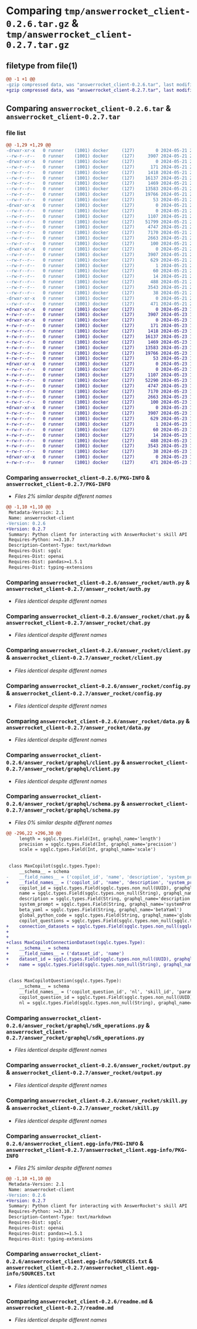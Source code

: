 # Comparing `tmp/answerrocket_client-0.2.6.tar.gz` & `tmp/answerrocket_client-0.2.7.tar.gz`

## filetype from file(1)

```diff
@@ -1 +1 @@
-gzip compressed data, was "answerrocket_client-0.2.6.tar", last modified: Tue May 21 20:57:26 2024, max compression
+gzip compressed data, was "answerrocket_client-0.2.7.tar", last modified: Thu May 23 19:17:19 2024, max compression
```

## Comparing `answerrocket_client-0.2.6.tar` & `answerrocket_client-0.2.7.tar`

### file list

```diff
@@ -1,29 +1,29 @@
-drwxr-xr-x   0 runner    (1001) docker     (127)        0 2024-05-21 20:57:26.564246 answerrocket_client-0.2.6/
--rw-r--r--   0 runner    (1001) docker     (127)     3907 2024-05-21 20:57:26.564246 answerrocket_client-0.2.6/PKG-INFO
-drwxr-xr-x   0 runner    (1001) docker     (127)        0 2024-05-21 20:57:26.560246 answerrocket_client-0.2.6/answer_rocket/
--rw-r--r--   0 runner    (1001) docker     (127)      171 2024-05-21 20:57:22.000000 answerrocket_client-0.2.6/answer_rocket/__init__.py
--rw-r--r--   0 runner    (1001) docker     (127)     1418 2024-05-21 20:57:22.000000 answerrocket_client-0.2.6/answer_rocket/auth.py
--rw-r--r--   0 runner    (1001) docker     (127)    16137 2024-05-21 20:57:22.000000 answerrocket_client-0.2.6/answer_rocket/chat.py
--rw-r--r--   0 runner    (1001) docker     (127)     1469 2024-05-21 20:57:22.000000 answerrocket_client-0.2.6/answer_rocket/client.py
--rw-r--r--   0 runner    (1001) docker     (127)    13583 2024-05-21 20:57:22.000000 answerrocket_client-0.2.6/answer_rocket/config.py
--rw-r--r--   0 runner    (1001) docker     (127)    19766 2024-05-21 20:57:22.000000 answerrocket_client-0.2.6/answer_rocket/data.py
--rw-r--r--   0 runner    (1001) docker     (127)       53 2024-05-21 20:57:22.000000 answerrocket_client-0.2.6/answer_rocket/error.py
-drwxr-xr-x   0 runner    (1001) docker     (127)        0 2024-05-21 20:57:26.560246 answerrocket_client-0.2.6/answer_rocket/graphql/
--rw-r--r--   0 runner    (1001) docker     (127)        0 2024-05-21 20:57:22.000000 answerrocket_client-0.2.6/answer_rocket/graphql/__init__.py
--rw-r--r--   0 runner    (1001) docker     (127)     1107 2024-05-21 20:57:22.000000 answerrocket_client-0.2.6/answer_rocket/graphql/client.py
--rw-r--r--   0 runner    (1001) docker     (127)    51799 2024-05-21 20:57:22.000000 answerrocket_client-0.2.6/answer_rocket/graphql/schema.py
--rw-r--r--   0 runner    (1001) docker     (127)     4747 2024-05-21 20:57:22.000000 answerrocket_client-0.2.6/answer_rocket/graphql/sdk_operations.py
--rw-r--r--   0 runner    (1001) docker     (127)     7170 2024-05-21 20:57:22.000000 answerrocket_client-0.2.6/answer_rocket/output.py
--rw-r--r--   0 runner    (1001) docker     (127)     2663 2024-05-21 20:57:22.000000 answerrocket_client-0.2.6/answer_rocket/skill.py
--rw-r--r--   0 runner    (1001) docker     (127)      100 2024-05-21 20:57:22.000000 answerrocket_client-0.2.6/answer_rocket/types.py
-drwxr-xr-x   0 runner    (1001) docker     (127)        0 2024-05-21 20:57:26.564246 answerrocket_client-0.2.6/answerrocket_client.egg-info/
--rw-r--r--   0 runner    (1001) docker     (127)     3907 2024-05-21 20:57:26.000000 answerrocket_client-0.2.6/answerrocket_client.egg-info/PKG-INFO
--rw-r--r--   0 runner    (1001) docker     (127)      629 2024-05-21 20:57:26.000000 answerrocket_client-0.2.6/answerrocket_client.egg-info/SOURCES.txt
--rw-r--r--   0 runner    (1001) docker     (127)        1 2024-05-21 20:57:26.000000 answerrocket_client-0.2.6/answerrocket_client.egg-info/dependency_links.txt
--rw-r--r--   0 runner    (1001) docker     (127)       60 2024-05-21 20:57:26.000000 answerrocket_client-0.2.6/answerrocket_client.egg-info/requires.txt
--rw-r--r--   0 runner    (1001) docker     (127)       14 2024-05-21 20:57:26.000000 answerrocket_client-0.2.6/answerrocket_client.egg-info/top_level.txt
--rw-r--r--   0 runner    (1001) docker     (127)      488 2024-05-21 20:57:22.000000 answerrocket_client-0.2.6/pyproject.toml
--rw-r--r--   0 runner    (1001) docker     (127)     3543 2024-05-21 20:57:22.000000 answerrocket_client-0.2.6/readme.md
--rw-r--r--   0 runner    (1001) docker     (127)       38 2024-05-21 20:57:26.564246 answerrocket_client-0.2.6/setup.cfg
-drwxr-xr-x   0 runner    (1001) docker     (127)        0 2024-05-21 20:57:26.564246 answerrocket_client-0.2.6/test/
--rw-r--r--   0 runner    (1001) docker     (127)      471 2024-05-21 20:57:22.000000 answerrocket_client-0.2.6/test/test_client.py
+drwxr-xr-x   0 runner    (1001) docker     (127)        0 2024-05-23 19:17:19.255149 answerrocket_client-0.2.7/
+-rw-r--r--   0 runner    (1001) docker     (127)     3907 2024-05-23 19:17:19.255149 answerrocket_client-0.2.7/PKG-INFO
+drwxr-xr-x   0 runner    (1001) docker     (127)        0 2024-05-23 19:17:19.255149 answerrocket_client-0.2.7/answer_rocket/
+-rw-r--r--   0 runner    (1001) docker     (127)      171 2024-05-23 19:17:15.000000 answerrocket_client-0.2.7/answer_rocket/__init__.py
+-rw-r--r--   0 runner    (1001) docker     (127)     1418 2024-05-23 19:17:15.000000 answerrocket_client-0.2.7/answer_rocket/auth.py
+-rw-r--r--   0 runner    (1001) docker     (127)    16137 2024-05-23 19:17:15.000000 answerrocket_client-0.2.7/answer_rocket/chat.py
+-rw-r--r--   0 runner    (1001) docker     (127)     1469 2024-05-23 19:17:15.000000 answerrocket_client-0.2.7/answer_rocket/client.py
+-rw-r--r--   0 runner    (1001) docker     (127)    13583 2024-05-23 19:17:15.000000 answerrocket_client-0.2.7/answer_rocket/config.py
+-rw-r--r--   0 runner    (1001) docker     (127)    19766 2024-05-23 19:17:15.000000 answerrocket_client-0.2.7/answer_rocket/data.py
+-rw-r--r--   0 runner    (1001) docker     (127)       53 2024-05-23 19:17:15.000000 answerrocket_client-0.2.7/answer_rocket/error.py
+drwxr-xr-x   0 runner    (1001) docker     (127)        0 2024-05-23 19:17:19.255149 answerrocket_client-0.2.7/answer_rocket/graphql/
+-rw-r--r--   0 runner    (1001) docker     (127)        0 2024-05-23 19:17:15.000000 answerrocket_client-0.2.7/answer_rocket/graphql/__init__.py
+-rw-r--r--   0 runner    (1001) docker     (127)     1107 2024-05-23 19:17:15.000000 answerrocket_client-0.2.7/answer_rocket/graphql/client.py
+-rw-r--r--   0 runner    (1001) docker     (127)    52290 2024-05-23 19:17:15.000000 answerrocket_client-0.2.7/answer_rocket/graphql/schema.py
+-rw-r--r--   0 runner    (1001) docker     (127)     4747 2024-05-23 19:17:15.000000 answerrocket_client-0.2.7/answer_rocket/graphql/sdk_operations.py
+-rw-r--r--   0 runner    (1001) docker     (127)     7170 2024-05-23 19:17:15.000000 answerrocket_client-0.2.7/answer_rocket/output.py
+-rw-r--r--   0 runner    (1001) docker     (127)     2663 2024-05-23 19:17:15.000000 answerrocket_client-0.2.7/answer_rocket/skill.py
+-rw-r--r--   0 runner    (1001) docker     (127)      100 2024-05-23 19:17:15.000000 answerrocket_client-0.2.7/answer_rocket/types.py
+drwxr-xr-x   0 runner    (1001) docker     (127)        0 2024-05-23 19:17:19.255149 answerrocket_client-0.2.7/answerrocket_client.egg-info/
+-rw-r--r--   0 runner    (1001) docker     (127)     3907 2024-05-23 19:17:19.000000 answerrocket_client-0.2.7/answerrocket_client.egg-info/PKG-INFO
+-rw-r--r--   0 runner    (1001) docker     (127)      629 2024-05-23 19:17:19.000000 answerrocket_client-0.2.7/answerrocket_client.egg-info/SOURCES.txt
+-rw-r--r--   0 runner    (1001) docker     (127)        1 2024-05-23 19:17:19.000000 answerrocket_client-0.2.7/answerrocket_client.egg-info/dependency_links.txt
+-rw-r--r--   0 runner    (1001) docker     (127)       60 2024-05-23 19:17:19.000000 answerrocket_client-0.2.7/answerrocket_client.egg-info/requires.txt
+-rw-r--r--   0 runner    (1001) docker     (127)       14 2024-05-23 19:17:19.000000 answerrocket_client-0.2.7/answerrocket_client.egg-info/top_level.txt
+-rw-r--r--   0 runner    (1001) docker     (127)      488 2024-05-23 19:17:15.000000 answerrocket_client-0.2.7/pyproject.toml
+-rw-r--r--   0 runner    (1001) docker     (127)     3543 2024-05-23 19:17:15.000000 answerrocket_client-0.2.7/readme.md
+-rw-r--r--   0 runner    (1001) docker     (127)       38 2024-05-23 19:17:19.255149 answerrocket_client-0.2.7/setup.cfg
+drwxr-xr-x   0 runner    (1001) docker     (127)        0 2024-05-23 19:17:19.255149 answerrocket_client-0.2.7/test/
+-rw-r--r--   0 runner    (1001) docker     (127)      471 2024-05-23 19:17:15.000000 answerrocket_client-0.2.7/test/test_client.py
```

### Comparing `answerrocket_client-0.2.6/PKG-INFO` & `answerrocket_client-0.2.7/PKG-INFO`

 * *Files 2% similar despite different names*

```diff
@@ -1,10 +1,10 @@
 Metadata-Version: 2.1
 Name: answerrocket-client
-Version: 0.2.6
+Version: 0.2.7
 Summary: Python client for interacting with AnswerRocket's skill API
 Requires-Python: >=3.10.7
 Description-Content-Type: text/markdown
 Requires-Dist: sgqlc
 Requires-Dist: openai
 Requires-Dist: pandas>=1.5.1
 Requires-Dist: typing-extensions
```

### Comparing `answerrocket_client-0.2.6/answer_rocket/auth.py` & `answerrocket_client-0.2.7/answer_rocket/auth.py`

 * *Files identical despite different names*

### Comparing `answerrocket_client-0.2.6/answer_rocket/chat.py` & `answerrocket_client-0.2.7/answer_rocket/chat.py`

 * *Files identical despite different names*

### Comparing `answerrocket_client-0.2.6/answer_rocket/client.py` & `answerrocket_client-0.2.7/answer_rocket/client.py`

 * *Files identical despite different names*

### Comparing `answerrocket_client-0.2.6/answer_rocket/config.py` & `answerrocket_client-0.2.7/answer_rocket/config.py`

 * *Files identical despite different names*

### Comparing `answerrocket_client-0.2.6/answer_rocket/data.py` & `answerrocket_client-0.2.7/answer_rocket/data.py`

 * *Files identical despite different names*

### Comparing `answerrocket_client-0.2.6/answer_rocket/graphql/client.py` & `answerrocket_client-0.2.7/answer_rocket/graphql/client.py`

 * *Files identical despite different names*

### Comparing `answerrocket_client-0.2.6/answer_rocket/graphql/schema.py` & `answerrocket_client-0.2.7/answer_rocket/graphql/schema.py`

 * *Files 0% similar despite different names*

```diff
@@ -296,22 +296,30 @@
     length = sgqlc.types.Field(Int, graphql_name='length')
     precision = sgqlc.types.Field(Int, graphql_name='precision')
     scale = sgqlc.types.Field(Int, graphql_name='scale')
 
 
 class MaxCopilot(sgqlc.types.Type):
     __schema__ = schema
-    __field_names__ = ('copilot_id', 'name', 'description', 'system_prompt', 'beta_yaml', 'global_python_code', 'copilot_questions')
+    __field_names__ = ('copilot_id', 'name', 'description', 'system_prompt', 'beta_yaml', 'global_python_code', 'copilot_questions', 'connection_datasets')
     copilot_id = sgqlc.types.Field(sgqlc.types.non_null(UUID), graphql_name='copilotId')
     name = sgqlc.types.Field(sgqlc.types.non_null(String), graphql_name='name')
     description = sgqlc.types.Field(String, graphql_name='description')
     system_prompt = sgqlc.types.Field(String, graphql_name='systemPrompt')
     beta_yaml = sgqlc.types.Field(String, graphql_name='betaYaml')
     global_python_code = sgqlc.types.Field(String, graphql_name='globalPythonCode')
     copilot_questions = sgqlc.types.Field(sgqlc.types.non_null(sgqlc.types.list_of(sgqlc.types.non_null('MaxCopilotQuestion'))), graphql_name='copilotQuestions')
+    connection_datasets = sgqlc.types.Field(sgqlc.types.non_null(sgqlc.types.list_of(sgqlc.types.non_null('MaxCopilotConnectionDataset'))), graphql_name='connectionDatasets')
+
+
+class MaxCopilotConnectionDataset(sgqlc.types.Type):
+    __schema__ = schema
+    __field_names__ = ('dataset_id', 'name')
+    dataset_id = sgqlc.types.Field(sgqlc.types.non_null(UUID), graphql_name='datasetId')
+    name = sgqlc.types.Field(sgqlc.types.non_null(String), graphql_name='name')
 
 
 class MaxCopilotQuestion(sgqlc.types.Type):
     __schema__ = schema
     __field_names__ = ('copilot_question_id', 'nl', 'skill_id', 'parameters', 'is_starter', 'hint', 'created_user_id', 'created_utc', 'last_modified_user_id', 'last_modified_utc', 'version', 'is_deleted')
     copilot_question_id = sgqlc.types.Field(sgqlc.types.non_null(UUID), graphql_name='copilotQuestionId')
     nl = sgqlc.types.Field(sgqlc.types.non_null(String), graphql_name='nl')
```

### Comparing `answerrocket_client-0.2.6/answer_rocket/graphql/sdk_operations.py` & `answerrocket_client-0.2.7/answer_rocket/graphql/sdk_operations.py`

 * *Files identical despite different names*

### Comparing `answerrocket_client-0.2.6/answer_rocket/output.py` & `answerrocket_client-0.2.7/answer_rocket/output.py`

 * *Files identical despite different names*

### Comparing `answerrocket_client-0.2.6/answer_rocket/skill.py` & `answerrocket_client-0.2.7/answer_rocket/skill.py`

 * *Files identical despite different names*

### Comparing `answerrocket_client-0.2.6/answerrocket_client.egg-info/PKG-INFO` & `answerrocket_client-0.2.7/answerrocket_client.egg-info/PKG-INFO`

 * *Files 2% similar despite different names*

```diff
@@ -1,10 +1,10 @@
 Metadata-Version: 2.1
 Name: answerrocket-client
-Version: 0.2.6
+Version: 0.2.7
 Summary: Python client for interacting with AnswerRocket's skill API
 Requires-Python: >=3.10.7
 Description-Content-Type: text/markdown
 Requires-Dist: sgqlc
 Requires-Dist: openai
 Requires-Dist: pandas>=1.5.1
 Requires-Dist: typing-extensions
```

### Comparing `answerrocket_client-0.2.6/answerrocket_client.egg-info/SOURCES.txt` & `answerrocket_client-0.2.7/answerrocket_client.egg-info/SOURCES.txt`

 * *Files identical despite different names*

### Comparing `answerrocket_client-0.2.6/readme.md` & `answerrocket_client-0.2.7/readme.md`

 * *Files identical despite different names*

